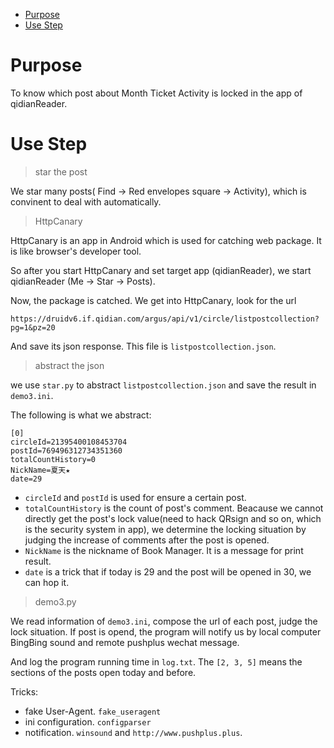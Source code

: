 - [Purpose](#purpose)
- [Use Step](#use-step)
# Purpose

To know which post about Month Ticket Activity is locked in the app of qidianReader.

# Use Step

> star the post

We star many posts( Find ->  Red envelopes square -> Activity), which is convinent to deal with automatically.

> HttpCanary

HttpCanary is an app in Android which is used for catching web package. It is like browser's developer tool.

So after you start HttpCanary and set target app (qidianReader), we start qidianReader (Me -> Star -> Posts).

Now, the package is catched. We get into HttpCanary, look for the url

```http
https://druidv6.if.qidian.com/argus/api/v1/circle/listpostcollection?pg=1&pz=20
```

And save its json response. This file is `listpostcollection.json`.

> abstract the json

we use `star.py` to abstract `listpostcollection.json` and save the result in `demo3.ini`.

The following is what we abstract:

```http
[0]
circleId=21395400108453704
postId=769496312734351360
totalCountHistory=0
NickName=夏天★
date=29
```

- `circleId` and `postId` is used for ensure a certain post.
- `totalCountHistory` is the count of post's comment. Beacause we cannot directly get the post's lock value(need to hack QRsign and so on, which is the security system in app), we determine the locking situation by judging the increase of comments after the post is opened.
- `NickName` is the nickname of Book Manager. It is a message for print result.
- `date` is a trick that if today is 29 and the post will be opened in 30, we can hop it.

> demo3.py

We read information of `demo3.ini`, compose the url of each post, judge the lock situation. If post is opend, the program will notify us by local computer BingBing sound and remote pushplus wechat message.

And log the program running time in `log.txt`. The `[2, 3, 5]` means the sections of the posts open today and before.

Tricks:

- fake User-Agent. `fake_useragent`
- ini configuration. `configparser`
- notification. `winsound` and `http://www.pushplus.plus`.
